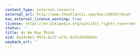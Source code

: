 ```yaml
---
content_type: external-resource
external_url: http://www.theatlantic.com/doc/194507/bush
has_external_license_warning: true
license: https://en.wikipedia.org/wiki/All_rights_reserved
status: ''
title: As We May Think
uid: 8a24c8e1-997a-4c27-a73c-6331d936b03e
wayback_url: ''
---
```

